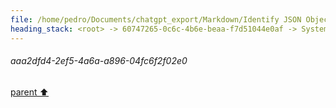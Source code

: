 ```yaml
---
file: /home/pedro/Documents/chatgpt_export/Markdown/Identify JSON Object Keys.md
heading_stack: <root> -> 60747265-0c6c-4b6e-beaa-f7d51044e0af -> System -> 63001cc6-1d28-4fbb-a549-efc65281f584 -> System -> aaa2e9e0-e9cb-4e2c-b570-b8aa9620d0d8 -> User -> 5e02f37b-fdaa-439a-b691-0a59c0854770 -> Assistant -> 1d6a55c7-f0df-4843-8981-4d2196502c42 -> Tool -> 29b7f640-7376-4ffd-bdae-0c2b274d73ce -> Assistant -> aaa2ffe4-a38f-4be8-bb1b-f0d4b30e5af6 -> User -> 692d1737-ce81-4e0c-9b27-a1a2c67a7d21 -> Assistant -> 6a620821-ccbb-4778-b3d0-07eeb899a45c -> Tool -> b306ed66-ebf9-45d4-9e12-c1cdbe1c54f7 -> Assistant -> aaa25d12-8050-46fd-8724-b92ac6cc490d -> User -> 4a5bea9c-fdc2-49d2-899b-a7e98d2b903f -> Assistant -> 56593acc-7a9b-4a0e-94c0-43a09e075d29 -> Tool -> eb25eb85-a95a-4ff3-a25d-988c91e5822a -> Assistant -> aaa2da8a-fdad-4b02-a5aa-f2c1c247738f -> User -> c7096f9b-051c-4659-9371-153751735216 -> Assistant -> aaa2f7ba-2233-4b33-ab80-f9be3827fa86 -> User -> 391e31cc-74d5-4b7f-9f62-592742338f7a -> Assistant -> aaa20b0b-a2b5-4907-958e-f46941927b84 -> User -> 78939945-3852-4cc0-9554-2678a0351f8b -> Assistant -> aaa2815f-5673-40ca-90bb-8ad4503ed7c0 -> User -> 9c00a084-b58e-4402-9902-94fdca6d3634 -> Assistant -> d5741d14-3bca-47eb-b258-e77b5986e884 -> Tool -> 82071a5a-5b43-4063-8bea-d2271ec6dafb -> Assistant -> aaa214ed-2988-449b-90bd-2acdb6a15628 -> User -> 412b400d-14dc-48a4-90c1-5a4921988049 -> Assistant -> 8b0de509-0207-47ad-8c3d-daf78843469d -> Tool -> 6084536f-3cf7-4941-ba2c-9cc9d9c7e0a1 -> Assistant -> aaa2c7b8-7df7-4e75-8f73-4b9eb4992769 -> User -> 7fe55b04-fd32-4f25-bfe2-c364cbf419c0 -> Assistant -> e2a70ec8-ad6c-40b7-ac24-a8fc94a9697c -> Assistant -> bff2bf6b-aa14-4052-8298-69cc41ca6bf2 -> Tool -> 6fa03a6b-d2ee-431c-8a8e-41542c8fc0da -> Assistant -> aaa21ab6-cbfd-4c75-bf44-50c4c3b48bd5 -> User -> 529600b9-90d2-487f-b59a-8557a79f7c29 -> Assistant -> aaa2dfd4-2ef5-4a6a-a896-04fc6f2f02e0
---
```

###### aaa2dfd4-2ef5-4a6a-a896-04fc6f2f02e0
[parent ⬆️](#6fa03a6b-d2ee-431c-8a8e-41542c8fc0da)
